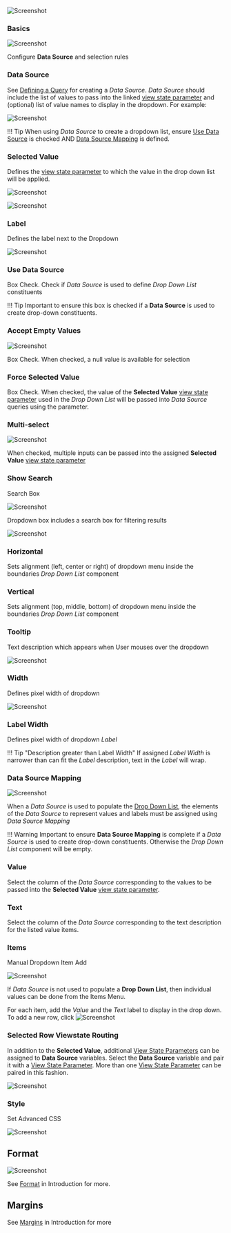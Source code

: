 ![Screenshot](img/dropdownlisthtmllight.jpg)
 
### Basics

![Screenshot](img/dropdownlist.jpg)

Configure **Data Source** and selection rules

### Data Source
 
See [Defining a Query](introduction#defining-a-query) for creating a _Data Source_. _Data Source_ should include the list of values to pass into the linked [view state parameter](introduction#view-state-parameters) and (optional) list of value names to display in the dropdown. For example: 

![Screenshot](img/dropdowndatasourcehtmllight.jpg)

!!! Tip
    When using _Data Source_ to create a dropdown list, ensure <a href="#use-data-source">Use Data Source</a> is checked AND <a href="#data-source-mapping">Data Source Mapping</a> is defined. 

### Selected Value

Defines the [view state parameter](introduction#view-state-parameters) to which the value in the drop down list will be applied.

![Screenshot](img/selectedvaluehtmllight2.jpg)

![Screenshot](img/selectviewstatedropdownhtmllight.jpg)

### Label

Defines the label next to the Dropdown

![Screenshot](img/selectsectorhtmllight.jpg)

### Use Data Source

Box Check. Check if _Data Source_ is used to define _Drop Down List_ constituents

!!! Tip
    Important to ensure this box is checked if a **Data Source** is used to create drop-down constituents.

### Accept Empty Values

![Screenshot](img/nullvaluedropdown.jpg)

Box Check. When checked, a null value is available for selection

### Force Selected Value

Box Check. When checked, the value of the **Selected Value** [view state parameter](introduction#view-state-parameters) used in the _Drop Down List_ will be passed into _Data Source_ queries using the parameter.

### Multi-select

![Screenshot](img/multiselectdropdown.jpg)

When checked, multiple inputs can be passed into the assigned **Selected Value** [view state parameter](introduction#view-state-parameters)

### Show Search

Search Box

![Screenshot](img/dropdownsearch.jpg)

Dropdown box includes a search box for filtering results

![Screenshot](img/searchdropdownhtmllight.jpg)

### Horizontal

Sets alignment (left, center or right) of dropdown menu inside the boundaries _Drop Down List_ component

### Vertical

Sets alignment (top, middle, bottom) of dropdown menu inside the boundaries _Drop Down List_ component

### Tooltip

Text description which appears when User mouses over the dropdown

![Screenshot](img/selecttooltiphtmllight.jpg)

### Width

Defines pixel width of dropdown

![Screenshot](img/labelwidthhtmllight.jpg)

### Label Width

Defines pixel width of dropdown _Label_

!!! Tip "Description greater than Label Width"
    If assigned _Label Width_ is narrower than can fit the _Label_ description, text in the _Label_ will wrap.

### Data Source Mapping

![Screenshot](img/datasourcemapping.jpg)

When a _Data Source_ is used to populate the <a href="#drop-down-list">Drop Down List</a>, the elements of the _Data Source_ to represent values and labels must be assigned using _Data Source Mapping_

!!! Warning
    Important to ensure **Data Source Mapping** is complete if a _Data Source_ is used to create drop-down constituents. Otherwise the _Drop Down List_ component will be empty.

### Value

Select the column of the _Data Source_ corresponding to the values to be passed into the **Selected Value** [view state parameter](introduction#view-state-parameters).

### Text 

Select the column of the _Data Source_ corresponding to the text description for the listed value items.

### Items

Manual Dropdown Item Add

![Screenshot](img/itemsdropdownlist.jpg)

If _Data Source_ is not used to populate a **Drop Down List**, then individual values can be done from the Items Menu.  

For each item, add the *Value* and the *Text* label to display in the drop down.  To add a new row, click ![Screenshot](img/rowclickhtmllight.jpg)

### Selected Row Viewstate Routing

In addition to the **Selected Value**, additional <a href="#view-state-parameters">View State Parameters</a> can be assigned to **Data Source** variables. Select the **Data Source** variable and pair it with a <a href="#view-state-parameters">View State Parameter</a>. More than one <a href="#view-state-parameters">View State Parameter</a> can be paired in this fashion.  

![Screenshot](img/selectedrowviewstatehtmllight.jpg)

### Style

Set Advanced CSS

![Screenshot](img/advancedcssdropdownlisthtmllight.jpg)

## Format

![Screenshot](img/3dchartformat.jpg)

See [Format](introduction.md#format) in Introduction for more.

## Margins

See [Margins](introduction.md#margins) in Introduction for more
